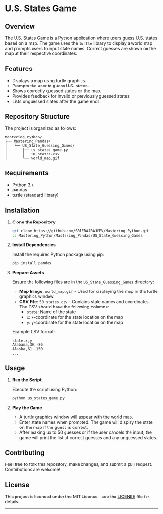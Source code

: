 # U.S. States Game

## Overview

The U.S. States Game is a Python application where users guess U.S. states based on a map. The game uses the `turtle` library to display a world map and prompts users to input state names. Correct guesses are shown on the map at their respective coordinates.

## Features

- Displays a map using turtle graphics.
- Prompts the user to guess U.S. states.
- Shows correctly guessed states on the map.
- Provides feedback for invalid or previously guessed states.
- Lists unguessed states after the game ends.

## Repository Structure

The project is organized as follows:

```
Mastering_Python/
├── Mastering_Pandas/
│   └── US_State_Guessing_Games/
│       ├── us_states_game.py
│       ├── 50_states.csv
│       └── world_map.gif
```

## Requirements

- Python 3.x
- pandas
- turtle (standard library)

## Installation

1. **Clone the Repository**

   ```bash
   git clone https://github.com/SREERAJRAJEEV/Mastering_Python.git
   cd Mastering_Python/Mastering_Pandas/US_State_Guessing_Games
   ```

2. **Install Dependencies**

   Install the required Python package using pip:

   ```bash
   pip install pandas
   ```

3. **Prepare Assets**

   Ensure the following files are in the `US_State_Guessing_Games` directory:

   - **Map Image**: `world_map.gif` - Used for displaying the map in the turtle graphics window.
   - **CSV File**: `50_states.csv` - Contains state names and coordinates. The CSV should have the following columns:
     - `state`: Name of the state
     - `x`: x-coordinate for the state location on the map
     - `y`: y-coordinate for the state location on the map

   Example CSV format:

   ```csv
   state,x,y
   Alabama,30,-86
   Alaska,61,-150
   ...
   ```

## Usage

1. **Run the Script**

   Execute the script using Python:

   ```bash
   python us_states_game.py
   ```

2. **Play the Game**

   - A turtle graphics window will appear with the world map.
   - Enter state names when prompted. The game will display the state on the map if the guess is correct.
   - After making up to 50 guesses or if the user cancels the input, the game will print the list of correct guesses and any unguessed states.


## Contributing

Feel free to fork this repository, make changes, and submit a pull request. Contributions are welcome!

## License

This project is licensed under the MIT License - see the [LICENSE](LICENSE) file for details.

---
